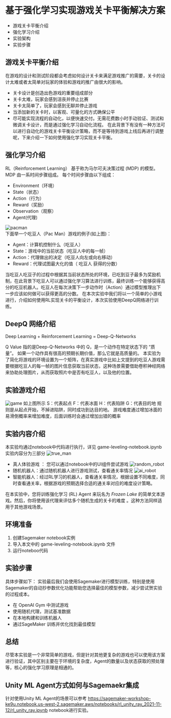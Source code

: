 # 基于强化学习实现游戏关卡平衡解决方案
* 游戏关卡平衡介绍
* 强化学习介绍
* 实验架构
* 实验步骤
## 游戏关卡平衡介绍
在游戏的设计和测试阶段都会考虑如何设计关卡来满足游戏推广的需要，关卡的设计太难或者太简单对玩家的体验和游戏的推广由很大的影响。
* 关卡设计是创造出色游戏的重要组成部分
* 关卡太难，玩家会感到沮丧并停止比赛
* 关卡太简单了，玩家会感到无聊并停止游戏
* 当添加新的关卡时，以客观、可量化的方式确保公平
* 尽可能实现流程的自动化，以便快速交付。无需花费数小时手动验证、测试和微调关卡设计，而是通过强化学习自动化流程。
在此背景下有没有一种方法可以进行自动化的游戏关卡平衡设计策略，而不是等待到游戏上线后再进行调整呢，下来介绍一下如何使用强化学习实现关卡平衡。
## 强化学习介绍
RL（Reinforcement Learning） 基于称为马尔可夫决策过程 (MDP) 的模型。 MDP 由一系时间步骤组成。 每个时间步骤由以下组成：
* Environment（环境）
* State（状态）
* Action（行为）
* Reward（奖励）
* Observation（观察）
* Agent(代理)

![pacman](./images/pacman.png "pacman")
</br>
下面举一个吃豆人（Pac Man）游戏的例子(如上图)：
* Agent：计算机控制什么（吃豆人）
* State：游戏中的当前状态（吃豆人中的每一帧）
* Action：代理做出的决定（吃豆人向左或向右移动）
* Reward：代理试图最大化的值（ 吃豆人 获得的分数）

当吃豆人吃豆子的过程中根据其当前状态所处的环境，已吃到豆子最多为奖励机制，在此背景下吃豆人可以通过强化学习算法进行训练，最终训练一个能够获得高分的吃豆机器人。吃豆人在每次决策下一步动作时（Action）通过模型推理出下一步应该如何做可以获得更高的分数。
在本次实验中我们将以一个简单的小游戏进行，介绍如何使用RL实现关卡的平衡设计，本次实验使用DeepQ网络进行训练。
## DeepQ 网络介绍
Deep Learning + Reinforcement Learning = Deep-Q-Networks

Q Value 指的是Deep-Q-Networks 中的 Q，是一个动作在特定状态下的 “质量”。 如果一个动作具有很高的预期长期价值，那么它就是高质量的。
本实验为了简化将游戏的环境设置为一个矩阵，在真实游戏中比如上文提到的吃豆人游戏需要根据吃豆人的每一帧的图片信息获取当前状态，这种场景需要借助卷积神经网络来协助处理图片，从而获取照片中是否有吃豆人，以及他的位置。
## 实验游戏介绍
![game](./images/game.png "game")
如上图所示
S：代表起点
F：代表冰面
H：代表陷阱
G：代表目的地
规则是从起点开始，不掉进陷阱，同时成功到达目的地。
游戏难度通过增加冰面的易滑倒概率来增加难度，后面训练时会通过增加出错的概率
## 实验内容介绍
本实验均通过notebook中代码进行执行，详见 game-leveling-notebook.ipynb
实验内容分为三部分
![true_man](./images/true_man.png "trueman")
* 真人体验游戏 ： 您可以通过notebook中的UI组件尝试游戏
![random_robot](./images/random_robot.png "random")
* 随机机器人：通过随机机器人进行游戏测试，查看通关率情况
![ai_robot](./images/ai_robot.png "ai")
* 智能机器人：经过RL学习的机器人，查看通关率情况，根据设置不同难度，同时查看通关率，根据游戏的预期选择合适的通关率对应的难度设计策略。

在本实验中，您将训练强化学习 (RL) Agent 来玩名为 *Frozen Lake* 的简单文本游戏。然后，你将使用该代理来评估多个随机生成的关卡的难度 。这种方法同样适用于其他游戏场景。

## 环境准备
1. 创建Sagemaker notebook实例
2. 导入本文中的 game-leveling-notebook.ipynb 文件
3. 运行noteboo代码
## 实验步骤
具体步骤如下：
实验最后我们会使用Sagemaker进行模型训练，特别是使用Sagemaker的自动抄参数优化功能帮助您选择最佳的模型参数，减少尝试贺实验的过程成本。
* 在 OpenAI Gym 中测试游戏
* 使用随机代理，测试基准数据
* 在本地构建和训练机器人
* 通过SageMaker 训练并优化找到最佳模型
## 总结
尽管本实验是一个非常简单的游戏，但是针对其他更复杂的游戏也可以使用该方案进行验证，其中区别主要在于环境的复杂度，Agent的数量以及状态获取的预处理等，核心的强化学习原理是相通的。

## Unity ML Agent方式如何与Sagemaekr集成
针对使用Unity ML Agent的场景可以参考
https://sagemaker-workshop-ke9u.notebook.us-west-2.sagemaker.aws/notebooks/rl_unity_ray_2021-11-12/rl_unity_ray.ipynb
notebook进行实验。


